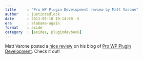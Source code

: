 ```yaml
---
title     : "Pro WP Plugin Development review by Matt Varone"
author    : justintadlock
date      : 2011-05-18 19:14:00 -5
era       : alabama-again
format    : aside
category  : [asides, plugindevbook]
---
```


Matt Varone posted a <a href="http://www.mattvarone.com/wordpress/review-of-professional-wordpress-plugin-developmet/" title="Review of Professional WordPress Plugin Development">nice review</a> on his blog of <a href="http://justintadlock.com/plugindevbook" title="Pro WP Plugin Development">Pro WP Plugin Development</a>. Check it out!
